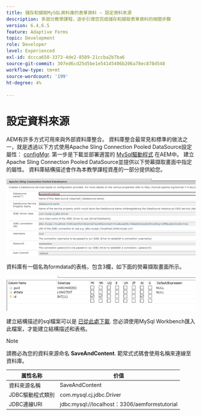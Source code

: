 ```yaml
---
title: 儲存和擷取MySQL資料庫的表單資料 — 設定資料來源
description: 多部分教學課程，逐步引導您完成儲存和擷取表單資料的相關步驟
version: 6.4,6.5
feature: Adaptive Forms
topic: Development
role: Developer
level: Experienced
exl-id: dccca658-3373-4de2-8589-21ccba2b7ba6
source-git-commit: 307ed6cd25d5be1e54145406b206a78ec878d548
workflow-type: tm+mt
source-wordcount: '199'
ht-degree: 4%

---
```


# 設定資料來源

AEM有許多方式可用來與外部資料庫整合。 資料庫整合最常見和標準的做法之一，就是透過以下方式使用Apache Sling Connection Pooled DataSource設定屬性： [configMgr](http://localhost:4502/system/console/configMgr).
第一步是下載並部署適當的 [MySql驅動程式](https://mvnrepository.com/artifact/mysql/mysql-connector-java) 在AEM中。
建立Apache Sling Connection Pooled DataSource並提供以下熒幕擷取畫面中指定的屬性。 資料庫結構描述會作為本教學課程資產的一部分提供給您。

![data-source](assets/save-continue.PNG)

資料庫有一個名為formdata的表格，包含3欄，如下面的熒幕擷取畫面所示。

![資料庫](assets/data-base-tables.PNG)

建立結構描述的sql檔案可以是 [已從此處下載](assets/form-data-db.sql). 您必須使用MySql Workbench匯入此檔案，才能建立結構描述和表格。

>[!NOTE]
>請務必為您的資料來源命名 **SaveAndContent**. 範常式式碼會使用名稱來連線至資料庫。

| 属性名称 | 价值 |
| ------------------------|---------------------------------------|
| 資料來源名稱 | SaveAndContent |
| JDBC驅動程式類別 | com.mysql.cj.jdbc.Driver |
| JDBC連線URI | jdbc:mysql://localhost：3306/aemformstutorial |

